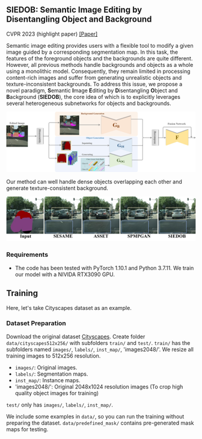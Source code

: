 ## SIEDOB: Semantic Image Editing by Disentangling Object and Background

CVPR 2023 (highlight paper) 
[[Paper]](https://openaccess.thecvf.com/content/CVPR2023/papers/Luo_SIEDOB_Semantic_Image_Editing_by_Disentangling_Object_and_Background_CVPR_2023_paper.pdf)

Semantic image editing provides users with a flexible tool to modify a given image guided by a corresponding segmentation map. In this task, the features of the foreground objects and the backgrounds are quite different. However, all previous methods handle backgrounds and objects as a whole using a monolithic model. Consequently, they remain limited in processing content-rich images and suffer from generating unrealistic objects and
texture-inconsistent backgrounds. To address this issue, we propose a novel paradigm, **S**emantic **I**mage **E**diting by **D**isentangling **O**bject and **B**ackground (**SIEDOB**), the core idea of which is to explicitly leverages several heterogeneous subnetworks for objects and backgrounds.

![SIEDOB framework](images/framework.jpg)

Our method can well handle dense objects overlapping each other and generate texture-consistent background. 

![SIEDOB teaser](images/intro.jpg)


### Requirements

- The code has been tested with PyTorch 1.10.1 and Python 3.7.11. We train our model with a NIVIDA RTX3090 GPU.


## Training
Here, let's take Cityscapes dataset as an example.

### Dataset Preparation
Download the original dataset [Cityscapes](https://www.cityscapes-dataset.com/). Create folder `data/cityscapes512x256/` with subfolders `train/` and `test/`. 
`train/` has the subfolders named `images/`, `labels/`, `inst_map/`, 'images2048/'. We resize all training images to 512x256 resolution.
- `images/`: Original images.
- `labels/`: Segmentation maps.
- `inst_map/`: Instance maps.
- 'images2048/': Original 2048x1024 resolution images (To crop high quality object images for training)

`test/` only has `images/`, `labels/`, `inst_map/`.

We include some examples in `data/`, so you can run the training without preparing the dataset. `data/predefined_mask/` contains pre-generated mask maps for testing.







